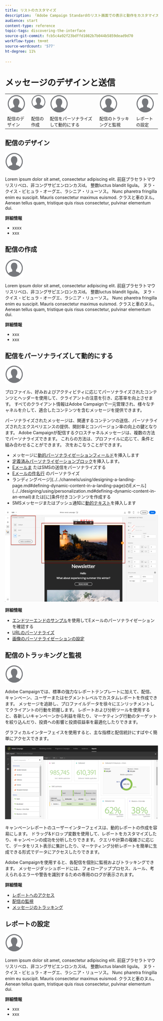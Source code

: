 ```yaml
---
title: リストのカスタマイズ
description: 「Adobe Campaign Standardのリスト画面での表示と動作をカスタマイズする方法（要素の並べ替え、フィルタリング、削除または複製）について説明します。 リスト画面には、1つまたは複数の特定のリソースの要素が表示されます。」
audience: start
content-type: reference
topic-tags: discovering-the-interface
source-git-commit: fcb5c4a92f23bdffd1082b7b044b5859dead9d70
workflow-type: tm+mt
source-wordcount: '577'
ht-degree: 11%

---
```



# メッセージのデザインと送信

<table>
<tr>
    <td valign="top">
        <a href="../../start/using/work-with-audiences.md"><img width="60px" alt="条件" src="assets/icon_profile.svg"/></a>
    </td>
    <td valign="top">
        <a href="../../api/using/creating-a-service.md"><img width="60px" alt="条件" src="assets/icon_profile.svg"/></a>
    </td>
    <td valign="top">
        <a href="../../api/using/interacting-with-custom-resources.md"><img width="60px" alt="条件" src="assets/icon_profile.svg"/></a>
    </td>
    <td valign="top">
        <a href="../../api/using/interacting-with-marketing-history.md"><img width="60px" alt="条件" src="assets/icon_profile.svg"/></a>
    </td>
    <td valign="top">
        <a href="../../api/using/interacting-with-marketing-history.md"><img width="60px" alt="条件" src="assets/icon_profile.svg"/></a>
    </td>
</tr>
<tr>
<td>配信のデザイン</td>
<td>配信の作成</td>
<td>配信をパーソナライズして動的にする</td>
<td>配信のトラッキングと監視</td>
<td>レポートの設定</td>
</tr>
</table>

## 配信のデザイン

<img width="60px" alt="条件" src="assets/icon_profile.svg"/>

Lorem ipsum dolor sit amet, consectetur adipiscing elit. 前庭プラセラトマウリスリベロ、非コングサピエンロンカスid。 整数luctus blandit ligula。 ヌラ・クイス・ビヒュラ・オーグエ、ラシニア・リューソス。 Nunc pharetra fringilla enim eu suscipit. Mauris consectetur maximus euismod. クラスと車のヌル。 Aenean tellus quam, tristique quis risus consectetur, pulvinar elementum dui.

**詳細情報**

* xxxx
* xxx

## 配信の作成

<img width="60px" alt="条件" src="assets/icon_profile.svg"/>

Lorem ipsum dolor sit amet, consectetur adipiscing elit. 前庭プラセラトマウリスリベロ、非コングサピエンロンカスid。 整数luctus blandit ligula。 ヌラ・クイス・ビヒュラ・オーグエ、ラシニア・リューソス。 Nunc pharetra fringilla enim eu suscipit. Mauris consectetur maximus euismod. クラスと車のヌル。 Aenean tellus quam, tristique quis risus consectetur, pulvinar elementum dui.

**詳細情報**

* xxx
* xxx

## 配信をパーソナライズして動的にする

<img width="60px" alt="条件" src="assets/icon_profile.svg"/>

プロファイル、好みおよびアクティビティに応じてパーソナライズされたコンテンツとヘッダーを使用して、クライアントの注意を引き、応答率を向上させます。 すべてのクライアント情報はAdobe Campaignで一元管理され、様々なチャネルを介して、適合したコンテンツを含むメッセージを提供できます。

パーソナライズされたメッセージは、関連するコンテンツの送信、パーソナライズされたエクスペリエンスの提供、開封率とコンバージョン率の向上の鍵となります。 Adobe Campaignが配信するクロスチャネルメッセージは、複数の方法でパーソナライズできます。 これらの方法は、プロファイルに応じて、条件と組み合わせることができます。 次をおこなうことができます。

* メッセージに[動的パーソナライゼーションフィールド](../../designing/using/personalization.md#inserting-a-personalization-field)を挿入します
* [定義済みパーソナライゼーションブロック](../../designing/using/personalization.md#adding-a-content-block)を挿入します。
* [Eメールま](../../designing/using/subject-line.md) たはSMSの送信をパーソナライズする
* [Eメールの件名行](../../designing/using/subject-line.md) のパーソナライズ
* ランディングページ](../../channels/using/designing-a-landing-page.md#defining-dynamic-content-in-a-landing-page)のEメール](../../designing/using/personalization.md#defining-dynamic-content-in-an-email)または[に[条件付きコンテンツを作成する
* SMSメッセージまたはプッシュ通知に[動的テキスト](../../channels/using/defining-dynamic-text.md)を挿入します

![](assets/delivery_content_43.png)

**詳細情報**

* [エンドツーエンドのサンプル](../../designing/using/personalization.md#example-email-personalization)を使用してEメールのパーソナライゼーションを確認する
* [URLのパーソナライズ](../../designing/using/personalization.md#personalizing-urls)
* [画像のパーソナライゼーションの設定](../../designing/using/personalization.md#personalizing-an-image-source)

## 配信のトラッキングと監視

<img width="60px" alt="条件" src="assets/icon_profile.svg"/>

Adobe Campaignでは、標準の強力なレポートテンプレートに加えて、配信、キャンペーン、ユーザーまたはセグメントレベルでカスタムレポートを作成できます。 メッセージを追跡し、プロファイルデータを徐々にエンリッチメントしてクライアントの行動を把握します。 レポートおよび分析ツールを使用すると、各新しいキャンペーンから利益を得たり、マーケティング行動のターゲットを絞り込んだり、投資への影響と投資収益率を最適化したりできます。

グラフィカルインターフェイスを使用すると、主な指標と配信統計にすばやく簡単にアクセスできます。

![](assets/dynamic_report_intro.png)

キャンペーンレポートのユーザーインターフェイスは、動的レポートの作成を容易にします。 ドラッグ&amp;ドロップ変数を使用して、レポートをカスタマイズしたり、キャンペーンの成功を分析したりできます。 クエリや計算の複雑さに応じて、データをリスト表示に集計したり、マーケティング分析レポートを簡単に生成できる形式でデータにアクセスしたりできます。

Adobe Campaignを使用すると、各配信を個別に監視およびトラッキングできます。 メッセージダッシュボードには、フォローアッププロセス、ルール、考えられるエラーや警告を識別するための専用のログが表示されます。


**詳細情報**

* [レポートへのアクセス](../../reporting/using/about-dynamic-reports.md)
* [配信の監視](../../sending/using/monitoring-a-delivery.md)
* [メッセージのトラッキング](../../sending/using/tracking-messages.md)

## レポートの設定

<img width="60px" alt="条件" src="assets/icon_profile.svg"/>

Lorem ipsum dolor sit amet, consectetur adipiscing elit. 前庭プラセラトマウリスリベロ、非コングサピエンロンカスid。 整数luctus blandit ligula。 ヌラ・クイス・ビヒュラ・オーグエ、ラシニア・リューソス。 Nunc pharetra fringilla enim eu suscipit. Mauris consectetur maximus euismod. クラスと車のヌル。 Aenean tellus quam, tristique quis risus consectetur, pulvinar elementum dui.

**詳細情報**

* xxx
* xxx

